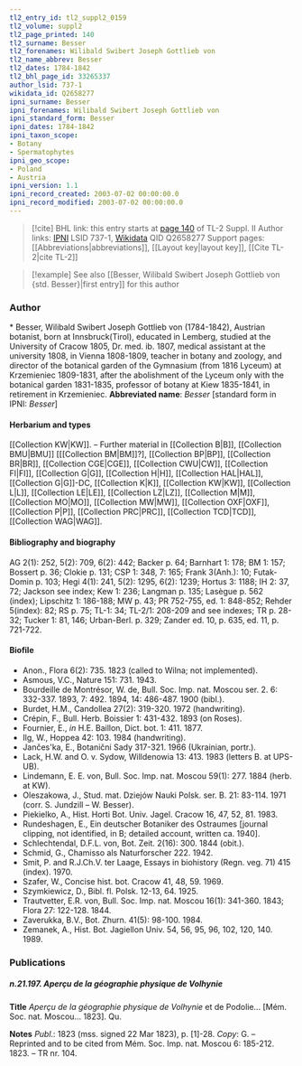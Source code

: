 ```yaml
---
tl2_entry_id: tl2_suppl2_0159
tl2_volume: suppl2
tl2_page_printed: 140
tl2_surname: Besser
tl2_forenames: Wilibald Swibert Joseph Gottlieb von
tl2_name_abbrev: Besser
tl2_dates: 1784-1842
tl2_bhl_page_id: 33265337
author_lsid: 737-1
wikidata_id: Q2658277
ipni_surname: Besser
ipni_forenames: Wilibald Swibert Joseph Gottlieb von
ipni_standard_form: Besser
ipni_dates: 1784-1842
ipni_taxon_scope: 
- Botany
- Spermatophytes
ipni_geo_scope: 
- Poland
- Austria
ipni_version: 1.1
ipni_record_created: 2003-07-02 00:00:00.0
ipni_record_modified: 2003-07-02 00:00:00.0
---
```


> [!cite] BHL link: this entry starts at [page 140](https://www.biodiversitylibrary.org/page/33265337) of TL-2 Suppl. II
> Author links: [IPNI](https://www.ipni.org/a/737-1) LSID 737-1, [Wikidata](https://www.wikidata.org/wiki/Q2658277) QID Q2658277
> Support pages: [[Abbreviations|abbreviations]], [[Layout key|layout key]], [[Cite TL-2|cite TL-2]]

> [!example] See also [[Besser, Wilibald Swibert Joseph Gottlieb von {std. Besser}|first entry]] for this author

### Author

\* Besser, Wilibald Swibert Joseph Gottlieb von (1784-1842), Austrian botanist, born at Innsbruck(Tirol), educated in Lemberg, studied at the University of Cracow 1805, Dr. med. ib. 1807, medical assistant at the university 1808, in Vienna 1808-1809, teacher in botany and zoology, and director of the botanical garden of the Gymnasium (from 1816 Lyceum) at Krzemieniec 1809-1831, after the abolishment of the Lyceum only with the botanical garden 1831-1835, professor of botany at Kiew 1835-1841, in retirement in Krzemieniec. 
**Abbreviated name**: *Besser* \[standard form in IPNI: *Besser*\]

#### Herbarium and types

[[Collection KW|KW]]. – Further material in [[Collection B|B]], [[Collection BMU|BMU]] \[[[Collection BM|BM]]?\], [[Collection BP|BP]], [[Collection BR|BR]], [[Collection CGE|CGE]], [[Collection CWU|CW]], [[Collection FI|FI]], [[Collection G|G]], [[Collection H|H]], [[Collection HAL|HAL]], [[Collection G|G]]-DC, [[Collection K|K]], [[Collection KW|KW]], [[Collection L|L]], [[Collection LE|LE]], [[Collection LZ|LZ]], [[Collection M|M]], [[Collection MO|MO]], [[Collection MW|MW]], [[Collection OXF|OXF]], [[Collection P|P]], [[Collection PRC|PRC]], [[Collection TCD|TCD]], [[Collection WAG|WAG]].

#### Bibliography and biography

AG 2(1): 252, 5(2): 709, 6(2): 442; Backer p. 64; Barnhart 1: 178; BM 1: 157; Bossert p. 36; Clokie p. 131; CSP 1: 348, 7: 165; Frank 3(Anh.): 10; Futak-Domin p. 103; Hegi 4(1): 241, 5(2): 1295, 6(2): 1239; Hortus 3: 1188; IH 2: 37, 72; Jackson see index; Kew 1: 236; Langman p. 135; Lasègue p. 562 (index); Lipschitz 1: 186-188; MW p. 43; PR 752-755, ed. 1: 848-852; Rehder 5(index): 82; RS p. 75; TL-1: 34; TL-2/1: 208-209 and see indexes; TR p. 28-32; Tucker 1: 81, 146; Urban-Berl. p. 329; Zander ed. 10, p. 635, ed. 11, p. 721-722.

#### Biofile

- Anon., Flora 6(2): 735. 1823 (called to Wilna; not implemented).
- Asmous, V.C., Nature 151: 731. 1943.
- Bourdeille de Montrésor, W. de, Bull. Soc. Imp. nat. Moscou ser. 2. 6: 332-337. 1893, 7: 492. 1894, 14: 486-487. 1900 (bibl.).
- Burdet, H.M., Candollea 27(2): 319-320. 1972 (handwriting).
- Crépin, F., Bull. Herb. Boissier 1: 431-432. 1893 (on Roses).
- Fournier, E., *in* H.E. Baillon, Dict. bot. 1: 411. 1877.
- Ilg, W., Hoppea 42: 103. 1984 (handwriting).
- Jančes'ka, E., Botanični Sady 317-321. 1966 (Ukrainian, portr.).
- Lack, H.W. and O. v. Sydow, Willdenowia 13: 413. 1983 (letters B. at UPS-UB).
- Lindemann, E. E. von, Bull. Soc. Imp. nat. Moscou 59(1): 277. 1884 (herb. at KW).
- Oleszakowa, J., Stud. mat. Dziejów Nauki Polsk. ser. B. 21: 83-114. 1971 (corr. S. Jundzill – W. Besser).
- Piekielko, A., Hist. Horti Bot. Univ. Jagel. Cracow 16, 47, 52, 81. 1983.
- Rundeshagen, E., Ein deutscher Botaniker des Ostraumes \[journal clipping, not identified, in B; detailed account, written ca. 1940\].
- Schlechtendal, D.F.L. von, Bot. Zeit. 2(16): 300. 1844 (obit.).
- Schmid, G., Chamisso als Naturforscher 222. 1942.
- Smit, P. and R.J.Ch.V. ter Laage, Essays in biohistory (Regn. veg. 71) 415 (index). 1970.
- Szafer, W., Concise hist. bot. Cracow 41, 48, 59. 1969.
- Szymkiewicz, D., Bibl. fl. Polsk. 12-13, 64. 1925.
- Trautvetter, E.R. von, Bull. Soc. Imp. nat. Moscou 16(1): 341-360. 1843; Flora 27: 122-128. 1844.
- Zaverukka, B.V., Bot. Zhurn. 41(5): 98-100. 1984.
- Zemanek, A., Hist. Bot. Jagiellon Univ. 54, 56, 95, 96, 102, 120, 140. 1989.

### Publications

##### n.21.197. Aperçu de la géographie physique de Volhynie

**Title**
*Aperçu de la géographie physique de Volhynie* et de Podolie... \[Mém. Soc. nat. Moscou... 1823\]. Qu.

**Notes**
*Publ*.: 1823 (mss. signed 22 Mar 1823), p. \[1\]-28. *Copy*: G. – Reprinted and to be cited from Mém. Soc. Imp. nat. Moscou 6: 185-212. 1823. – TR nr. 104.

